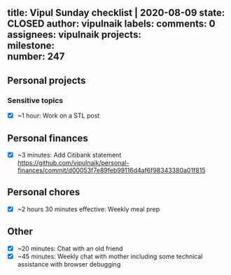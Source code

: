 title:	Vipul Sunday checklist | 2020-08-09
state:	CLOSED
author:	vipulnaik
labels:	
comments:	0
assignees:	vipulnaik
projects:	
milestone:	
number:	247
--
## Personal projects

### Sensitive topics

- [x] ~1 hour: Work on a STL post

## Personal finances

- [x] ~3 minutes: Add Citibank statement https://github.com/vipulnaik/personal-finances/commit/d00053f7e89feb99116d4af6f98343380a01f815

## Personal chores

- [x] ~2 hours 30 minutes effective: Weekly meal prep

## Other

- [x] ~20 minutes: Chat with an old friend
- [x] ~45 minutes: Weekly chat with mother including some technical assistance with browser debugging
